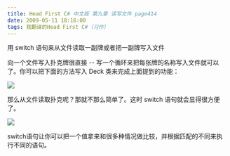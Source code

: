 ```yaml
---
title: Head First C# 中文版 第九章 读写文件 page414
date: 2009-05-11 18:16:00
tags: 我翻译的Head First C#（习作）
---
```

用  switch  语句来从文件读取一副牌或者把一副牌写入文件

  

向一个文件写入扑克牌很直接  \--  写一个循环来把每张牌的名称写入文件就可以了。你可以把下面的方法写入  Deck  类来完成上面提到的功能：

  

![](https://p-blog.csdn.net/images/p_blog_csdn_net/cuipengfei1/EntryImages/20090511/2009-05-11_13-03-44.jpg)

那么从文件读取扑克呢？那就不那么简单了。这时  switch  语句就会显得很方便了。

  

![](https://p-blog.csdn.net/images/p_blog_csdn_net/cuipengfei1/EntryImages/20090511/2009-05-11_13-05-12.jpg)

switch语句让你可以把一个值拿来和很多种情况做比较，并根据匹配的不同来执行不同的语句。



